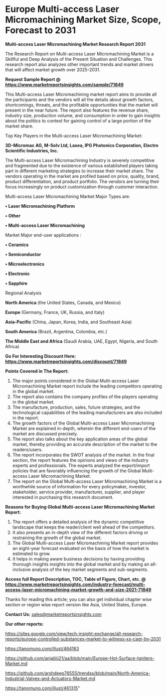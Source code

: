 # Europe Multi-access Laser Micromachining Market Size, Scope, Forecast to 2031

<strong>Multi-access Laser Micromachining Market Research Report 2031</strong>

The Research Report on Multi-access Laser Micromachining Market is a Skillful and Deep Analysis of the Present Situation and Challenges. This research report also analyzes other important trends and market drivers that will affect market growth over 2025-2031.

<strong>Request Sample Report @ <a href=https://www.marketreportsinsights.com/sample/71849>https://www.marketreportsinsights.com/sample/71849</a></strong>

This Multi-access Laser Micromachining market report aims to provide all the participants and the vendors will all the details about growth factors, shortcomings, threats, and the profitable opportunities that the market will present in the near future. The report also features the revenue share, industry size, production volume, and consumption in order to gain insights about the politics to contest for gaining control of a large portion of the market share.

Top Key Players in the Multi-access Laser Micromachining Market:

<strong>3D-Micromac AG, M-Solv Ltd, Lasea, IPG Photonics Corporation, Electro Scientific Industries, Inc.</strong>

The Multi-access Laser Micromachining Industry is severely competitive and fragmented due to the existence of various established players taking part in different marketing strategies to increase their market share. The vendors operating in the market are profiled based on price, quality, brand, product differentiation, and product portfolio. The vendors are turning their focus increasingly on product customization through customer interaction.

Multi-access Laser Micromachining Market Major Types are:

<strong>• Laser Micromachining Platform

• Other

• Multi-access Laser Micromachining</strong>

Market Major end-user applications :

<strong>• Ceramics

• Semiconductor

• Microelectronics

• Electronic

• Sapphire</strong>

Regional Analysis

</u><strong><b>North America</b></strong> (the United States, Canada, and Mexico)

<strong><b>Europe </b></strong>(Germany, France, UK, Russia, and Italy)

<strong><b>Asia-Pacific</b></strong> (China, Japan, Korea, India, and Southeast Asia)

<strong><b>South America</b></strong> (Brazil, Argentina, Colombia, etc.)

<strong><b>The Middle East and Africa</b></strong> (Saudi Arabia, UAE, Egypt, Nigeria, and South Africa)

<strong>Go For Interesting Discount Here: <a href=https://www.marketreportsinsights.com/discount/71849>https://www.marketreportsinsights.com/discount/71849</a></strong>

<strong>Points Covered in The Report:</strong>
<ol>
  <li>The major points considered in the Global Multi-access Laser Micromachining Market report include the leading competitors operating in the global market.</li>
  <li>The report also contains the company profiles of the players operating in the global market.</li>
  <li>The manufacture, production, sales, future strategies, and the technological capabilities of the leading manufacturers are also included in the report.</li>
  <li>The growth factors of the Global Multi-access Laser Micromachining Market are explained in-depth, wherein the different end-users of the market are discussed precisely.</li>
  <li>The report also talks about the key application areas of the global market, thereby providing an accurate description of the market to the readers/users.</li>
  <li>The report incorporates the SWOT analysis of the market. In the final section, the report features the opinions and views of the industry experts and professionals. The experts analyzed the export/import policies that are favorably influencing the growth of the Global Multi-access Laser Micromachining Market.</li>
  <li>The report on the Global Multi-access Laser Micromachining Market is a worthwhile source of information for every policymaker, investor, stakeholder, service provider, manufacturer, supplier, and player interested in purchasing this research document.</li>
</ol>
<strong>Reasons for Buying Global Multi-access Laser Micromachining Market Report:</strong>

<ol>
  <li>The report offers a detailed analysis of the dynamic competitive landscape that keeps the reader/client well ahead of the competitors.</li>
  <li>It also presents an in-depth view of the different factors driving or restraining the growth of the global market.</li>
  <li>The Global Multi-access Laser Micromachining Market report provides an eight-year forecast evaluated on the basis of how the market is estimated to grow.</li>
  <li>It helps in making aware business decisions by having providing thorough insights insights into the global market and by making an all-inclusive analysis of the key market segments and sub-segments.</li>
</ol>
<strong>Access full Report Description, TOC, Table of Figure, Chart, etc. @ <a href=https://www.marketreportsinsights.com/industry-forecast/multi-access-laser-micromachining-market-growth-and-size-2021-71849>https://www.marketreportsinsights.com/industry-forecast/multi-access-laser-micromachining-market-growth-and-size-2021-71849</a></strong>


Thanks for reading this article; you can also get individual chapter wise section or region wise report version like Asia, United States, Europe.

<strong>Contact Us:</strong>
sales@marketreportsinsights.com

<strong>Our other reports:</strong>

<a href=https://sites.google.com/view/tech-insight-exchange/all-research-reports/europe-controlled-substances-market-to-witness-xx-cagr-by-2031>https://sites.google.com/view/tech-insight-exchange/all-research-reports/europe-controlled-substances-market-to-witness-xx-cagr-by-2031</a>

<a href=https://tanomuno.com/illust/464163>https://tanomuno.com/illust/464163</a>

<a href=https://github.com/anjaliiii21/aa/blob/main/Europe-Hot-Surface-Igniters-Market.md>https://github.com/anjaliiii21/aa/blob/main/Europe-Hot-Surface-Igniters-Market.md</a>

<a href=https://github.com/arshdeep76555/trendss/blob/main/North-America-Industrial-Valves-and-Actuators-Market.md>https://github.com/arshdeep76555/trendss/blob/main/North-America-Industrial-Valves-and-Actuators-Market.md</a>

<a href=https://tanomuno.com/illust/461315>https://tanomuno.com/illust/461315</a>"
